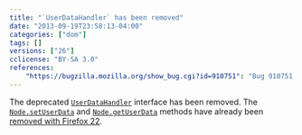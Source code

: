 ```yaml
---
title: "`UserDataHandler` has been removed"
date: "2013-09-19T23:58:13-04:00"
categories: ["dom"]
tags: []
versions: ["26"]
cclicense: "BY-SA 3.0"
references:
    "https://bugzilla.mozilla.org/show_bug.cgi?id=910751": "Bug 910751 – Hide UserDataHandler from content"
---
```

The deprecated [`UserDataHandler`](https://developer.mozilla.org/en-US/docs/Web/API/UserDataHandler) interface has been removed. The [`Node.setUserData`](https://developer.mozilla.org/en-US/docs/Web/API/Node.setUserData) and [`Node.getUserData`](https://developer.mozilla.org/en-US/docs/Web/API/Node.getUserData) methods have already been [removed with Firefox 22](https://www.fxsitecompat.com/en-US/docs/2013/node-getuserdata-and-setuserdata-have-been-removed/).
